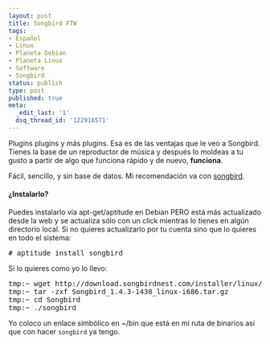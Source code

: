 ```yaml
---
layout: post
title: Songbird FTW
tags:
- Español
- Linux
- Planeta Debian
- Planeta Linux
- Software
- Songbird
status: publish
type: post
published: true
meta:
  _edit_last: '1'
  dsq_thread_id: '122916571'
---
```

Plugins plugins y más plugins. Esa es de las ventajas que le veo a Songbird. Tienes la base de un reproductor de música y después lo moldeas a tu gusto a partir de algo que funciona rápido y de nuevo, <strong>funciona</strong>.

Fácil, sencillo, y sin base de datos. Mi recomendación va con <a href="http://getsongbird.com/">songbird</a>.

<h4>¿Instalarlo?</h4>

Puedes instalarlo vía apt-get/aptitude en Debian PERO está más actualizado desde la web y se actualiza sólo con un click mientras lo tienes en algún directorio local. Si no quieres actualizarlo por tu cuenta sino que lo quieres en todo el sistema:

<pre># aptitude install songbird</pre>

Si lo quieres como yo lo llevo:
<pre>tmp:~ wget http://download.songbirdnest.com/installer/linux/i686/Songbird_1.4.3-1438_linux-i686.tar.gz
tmp:~ tar -zxf Songbird_1.4.3-1438_linux-i686.tar.gz
tmp:~ cd Songbird
tmp:~ ./songbird
</pre>

Yo coloco un enlace simbólico en ~/bin que está en mi ruta de binarios así que con hacer <code>songbird</code> ya tengo.
